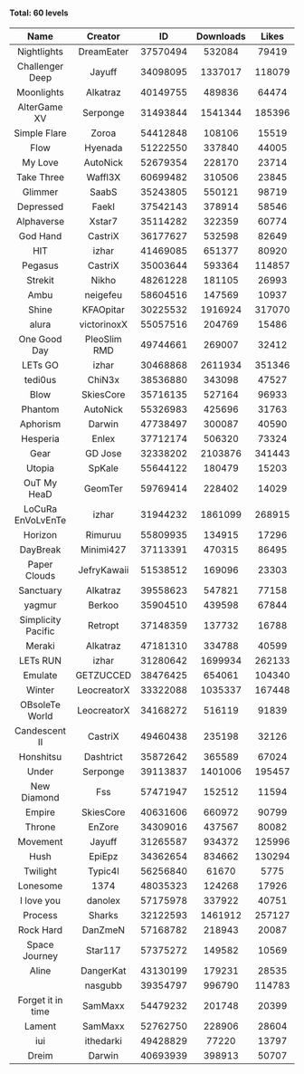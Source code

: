 #### Total: 60 levels

| Name | Creator | ID | Downloads | Likes |
|:---:|:---:|:---:|:---:|:---:|
| Nightlights | DreamEater | 37570494 | 532084 | 79419
| Challenger Deep | Jayuff | 34098095 | 1337017 | 118079
| Moonlights | Alkatraz | 40149755 | 489836 | 64474
| AlterGame XV | Serponge | 31493844 | 1541344 | 185396
| Simple Flare | Zoroa | 54412848 | 108106 | 15519
| Flow | Hyenada | 51222550 | 337840 | 44005
| My Love | AutoNick | 52679354 | 228170 | 23714
| Take Three | Waffl3X | 60699482 | 310506 | 23845
| Glimmer | SaabS | 35243805 | 550121 | 98719
| Depressed | FaekI | 37542143 | 378914 | 58546
| Alphaverse | Xstar7 | 35114282 | 322359 | 60774
| God Hand | CastriX | 36177627 | 532598 | 82649
| HIT | izhar | 41469085 | 651377 | 80920
| Pegasus | CastriX | 35003644 | 593364 | 114857
| Strekit | Nikho | 48261228 | 181105 | 26993
| Ambu | neigefeu | 58604516 | 147569 | 10937
| Shine | KFAOpitar | 30225532 | 1916924 | 317070
| alura | victorinoxX | 55057516 | 204769 | 15486
| One Good Day | PleoSlim RMD | 49744661 | 269007 | 32412
| LETs GO | izhar | 30468868 | 2611934 | 351346
| tedi0us | ChiN3x | 38536880 | 343098 | 47527
| Blow | SkiesCore | 35716135 | 527164 | 96933
| Phantom | AutoNick | 55326983 | 425696 | 31763
| Aphorism | Darwin | 47738497 | 300087 | 40590
| Hesperia | Enlex | 37712174 | 506320 | 73324
| Gear | GD Jose | 32338202 | 2103876 | 341443
| Utopia | SpKale | 55644122 | 180479 | 15203
| OuT My HeaD | GeomTer | 59769414 | 228402 | 14029
| LoCuRa EnVoLvEnTe | izhar | 31944232 | 1861099 | 268915
| Horizon | Rimuruu | 55809935 | 134915 | 17296
| DayBreak | Minimi427 | 37113391 | 470315 | 86495
| Paper Clouds | JefryKawaii | 51538512 | 169096 | 23303
| Sanctuary | Alkatraz | 39558623 | 547821 | 77158
| yagmur | Berkoo | 35904510 | 439598 | 67844
| Simplicity Pacific | Retropt | 37148359 | 137732 | 16788
| Meraki | Alkatraz | 47181310 | 334788 | 40599
| LETs  RUN | izhar | 31280642 | 1699934 | 262133
| Emulate | GETZUCCED | 38476425 | 654061 | 104340
| Winter | LeocreatorX | 33322088 | 1035337 | 167448
| OBsoleTe World | LeocreatorX | 34168272 | 516119 | 91839
| Candescent II | CastriX | 49460438 | 235198 | 32126
| Honshitsu | Dashtrict | 35872642 | 365589 | 67024
| Under | Serponge | 39113837 | 1401006 | 195457
| New Diamond | Fss | 57471947 | 152512 | 11594
| Empire | SkiesCore | 40631606 | 660972 | 90799
| Throne | EnZore | 34309016 | 437567 | 80082
| Movement | Jayuff | 31265587 | 934372 | 125996
| Hush | EpiEpz | 34362654 | 834662 | 130294
| Twilight | Typic4l | 56256840 | 61670 | 5775
| Lonesome | 1374 | 48035323 | 124268 | 17926
| I love you | danolex | 57175978 | 337922 | 40751
| Process | Sharks | 32122593 | 1461912 | 257127
| Rock Hard | DanZmeN | 57168782 | 218943 | 20087
| Space Journey | Star117 | 57375272 | 149582 | 10569
| Aline | DangerKat | 43130199 | 179231 | 28535
|   | nasgubb | 39354797 | 996790 | 114783
| Forget it in time | SamMaxx | 54479232 | 201748 | 20399
| Lament | SamMaxx | 52762750 | 228906 | 28604
| iui | ithedarki | 49428829 | 77220 | 13797
| Dreim | Darwin | 40693939 | 398913 | 50707

